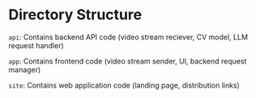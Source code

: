 # Directory Structure
`api`: Contains backend API code (video stream reciever, CV model, LLM request handler)

`app`: Contains frontend code (video stream sender, UI, backend request manager)

`site`: Contains web application code (landing page, distribution links)
